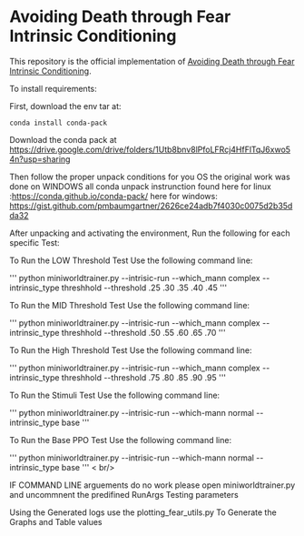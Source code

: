 # Avoiding Death through Fear Intrinsic Conditioning

This repository is the official implementation of [Avoiding Death through Fear Intrinsic Conditioning](). 


To install requirements:

First, download the env tar at:

```
conda install conda-pack
```

Download the conda pack at https://drive.google.com/drive/folders/1Utb8bnv8lPfoLFRcj4HfFlTqJ6xwo54n?usp=sharing

Then follow the proper unpack conditions for you OS the original work was done on WINDOWS all conda unpack instrunction found 
here for linux :https://conda.github.io/conda-pack/
here for windows: https://gist.github.com/pmbaumgartner/2626ce24adb7f4030c0075d2b35dda32

After unpacking and activating the environment, Run the following for each specific Test:

To Run the LOW Threshold Test Use the following command line:

'''
python miniworldtrainer.py  --intrisic-run  --which_mann complex --intrinsic_type threshhold --threshold .25 .30 .35 .40 .45 
'''

To Run the MID Threshold Test Use the following command line:

'''
python miniworldtrainer.py  --intrisic-run  --which_mann complex --intrinsic_type threshhold --threshold .50 .55 .60 .65 .70 
'''


To Run the High Threshold Test Use the following command line:

'''
python miniworldtrainer.py  --intrisic-run  --which_mann complex --intrinsic_type threshhold --threshold .75 .80 .85 .90 .95 
'''


To Run the Stimuli Test Use the following command line:

'''
python miniworldtrainer.py --intrisic-run --which-mann normal --intrinsic_type base
'''

To Run the Base PPO Test Use the following command line:

'''
python miniworldtrainer.py --intrisic-run --which-mann normal --intrinsic_type base
''' < br/>

IF COMMAND LINE arguements do no work please open miniworldtrainer.py  and uncommnent the predifined RunArgs Testing parameters 

Using the Generated logs use the plotting_fear_utils.py 
To Generate the Graphs and Table values


